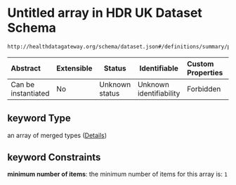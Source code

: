 # Untitled array in HDR UK Dataset Schema

```txt
http://healthdatagateway.org/schema/dataset.json#/definitions/summary/properties/keyword
```




| Abstract            | Extensible | Status         | Identifiable            | Custom Properties | Additional Properties | Access Restrictions | Defined In                                                                 |
| :------------------ | ---------- | -------------- | ----------------------- | :---------------- | --------------------- | ------------------- | -------------------------------------------------------------------------- |
| Can be instantiated | No         | Unknown status | Unknown identifiability | Forbidden         | Allowed               | none                | [dataset.schema.json\*](../out/dataset.schema.json "open original schema") |

## keyword Type

an array of merged types ([Details](dataset-definitions-summary-properties-keyword-items.md))

## keyword Constraints

**minimum number of items**: the minimum number of items for this array is: `1`
